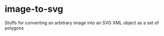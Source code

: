 # image-to-svg
Stuffs for converting an arbitrary image into an SVG XML object as a set of polygons
